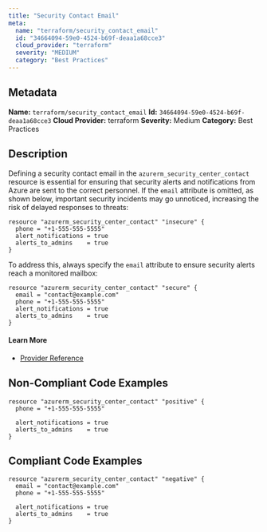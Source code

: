 ```yaml
---
title: "Security Contact Email"
meta:
  name: "terraform/security_contact_email"
  id: "34664094-59e0-4524-b69f-deaa1a68cce3"
  cloud_provider: "terraform"
  severity: "MEDIUM"
  category: "Best Practices"
---
```

## Metadata
**Name:** `terraform/security_contact_email`
**Id:** `34664094-59e0-4524-b69f-deaa1a68cce3`
**Cloud Provider:** terraform
**Severity:** Medium
**Category:** Best Practices
## Description
Defining a security contact email in the `azurerm_security_center_contact` resource is essential for ensuring that security alerts and notifications from Azure are sent to the correct personnel. If the `email` attribute is omitted, as shown below, important security incidents may go unnoticed, increasing the risk of delayed responses to threats:

```
resource "azurerm_security_center_contact" "insecure" {
  phone = "+1-555-555-5555"
  alert_notifications = true
  alerts_to_admins    = true
}
```

To address this, always specify the `email` attribute to ensure security alerts reach a monitored mailbox:

```
resource "azurerm_security_center_contact" "secure" {
  email = "contact@example.com"
  phone = "+1-555-555-5555"
  alert_notifications = true
  alerts_to_admins    = true
}
```

#### Learn More

 - [Provider Reference](https://registry.terraform.io/providers/hashicorp/azurerm/latest/docs/resources/security_center_contact#email)

## Non-Compliant Code Examples
```azure
resource "azurerm_security_center_contact" "positive" {
  phone = "+1-555-555-5555"

  alert_notifications = true
  alerts_to_admins    = true
}

```

## Compliant Code Examples
```azure
resource "azurerm_security_center_contact" "negative" {
  email = "contact@example.com"
  phone = "+1-555-555-5555"

  alert_notifications = true
  alerts_to_admins    = true
}

```